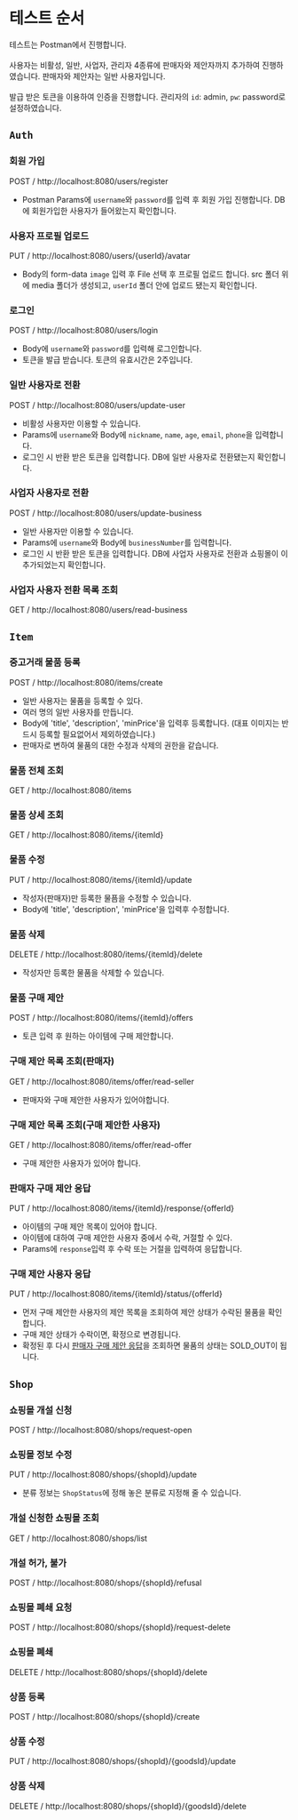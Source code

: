 # 테스트 순서
테스트는 Postman에서 진행합니다.</br></br>
사용자는 비활성, 일반, 사업자, 관리자 4종류에 판매자와 제안자까지 추가하여 진행하였습니다.
판매자와 제안자는 일반 사용자입니다.</br></br>
발급 받은 토큰을 이용하여 인증을 진행합니다.
관리자의 `id`: admin, `pw`: password로 설정하였습니다.

## `Auth`
### 회원 가입
POST / http://localhost:8080/users/register
- Postman Params에 `username`와 `password`를 입력 후 회원 가입 진행합니다. DB에 회원가입한 사용자가 들어왔는지 확인합니다.

### 사용자 프로필 업로드
PUT / http://localhost:8080/users/{userId}/avatar
- Body의 form-data `image` 입력 후 File 선택 후 프로필 업로드 합니다.
  src 폴더 위에 media 폴더가 생성되고, `userId` 폴더 안에 업로드 됐는지 확인합니다.

### 로그인
POST / http://localhost:8080/users/login 
- Body에 `username`와 `password`를 입력해 로그인합니다. 
- 토큰을 발급 받습니다. 토큰의 유효시간은 2주입니다.

### 일반 사용자로 전환
POST / http://localhost:8080/users/update-user 
- 비활성 사용자만 이용할 수 있습니다.
- Params에 `username`와 Body에 `nickname`, `name`, `age`, `email`, `phone`을 입력합니다.
- 로그인 시 반환 받은 토큰을 입력합니다.
  DB에 일반 사용자로 전환됐는지 확인합니다.

### 사업자 사용자로 전환
POST / http://localhost:8080/users/update-business 
- 일반 사용자만 이용할 수 있습니다.
- Params에 `username`와 Body에 `businessNumber`를 입력합니다.
- 로그인 시 반환 받은 토큰을 입력합니다.
  DB에 사업자 사용자로 전환과 쇼핑몰이 이 추가되었는지 확인합니다.

### 사업자 사용자 전환 목록 조회
GET / http://localhost:8080/users/read-business

## `Item`
### 중고거래 물품 등록
POST / http://localhost:8080/items/create
- 일반 사용자는 물품을 등록할 수 있다.
- 여러 명의 일반 사용자를 만듭니다.
- Body에 'title', 'description', 'minPrice'을 입력후 등록합니다. (대표 이미지는 반드시 등록할 필요없어서 제외하였습니다.)
- 판매자로 변하여 물품의 대한 수정과 삭제의 권한을 같습니다.

### 물품 전체 조회
GET / http://localhost:8080/items

### 물품 상세 조회
GET / http://localhost:8080/items/{itemId}

### 물품 수정
PUT /  http://localhost:8080/items/{itemId}/update
- 작성자(판매자)만 등록한 물픔을 수정할 수 있습니다.
- Body에 'title', 'description', 'minPrice'을 입력후 수정합니다.

### 물품 삭제
DELETE / http://localhost:8080/items/{itemId}/delete
- 작성자만 등록한 물품을 삭제할 수 있습니다.

### 물품 구매 제안
POST / http://localhost:8080/items/{itemId}/offers
- 토큰 입력 후 원하는 아이템에 구매 제안합니다. 

### 구매 제안 목록 조회(판매자)
GET / http://localhost:8080/items/offer/read-seller
- 판매자와 구매 제안한 사용자가 있어야합니다.

### 구매 제안 목록 조회(구매 제안한 사용자)
GET / http://localhost:8080/items/offer/read-offer
- 구매 제안한 사용자가 있어야 합니다.

### 판매자 구매 제안 응답
PUT / http://localhost:8080/items/{itemId}/response/{offerId}
- 아이템의 구매 제안 목록이 있어야 합니다.
- 아이템에 대하여 구매 제안한 사용자 중에서 수락, 거절할 수 있다.
- Params에 `response`입력 후 수락 또는 거절을 입력하여 응답합니다.

### 구매 제안 사용자 응답
PUT / http://localhost:8080/items/{itemId}/status/{offerId}
- 먼저 구매 제안한 사용자의 제안 목록을 조회하여 제안 상태가 수락된 물품을 확인합니다.
- 구매 제안 상태가 수락이면, 확정으로 변경됩니다.
- 확정된 후 다시 [판매자 구매 제안 응답](http://localhost:8080/shops/{itemId}/response/{offerId})을 조회하면
물품의 상태는 SOLD_OUT이 됩니다.

## `Shop`
### 쇼핑몰 개설 신청
POST / http://localhost:8080/shops/request-open

### 쇼핑몰 정보 수정
PUT / http://localhost:8080/shops/{shopId}/update
- 분류 정보는 `ShopStatus`에 정해 놓은 분류로 지정해 줄 수 있습니다.

### 개설 신청한 쇼핑몰 조회
GET / http://localhost:8080/shops/list

### 개설 허가, 불가
POST / http://localhost:8080/shops/{shopId}/refusal

### 쇼핑몰 폐쇄 요청
POST / http://localhost:8080/shops/{shopId}/request-delete

### 쇼핑몰 폐쇄
DELETE / http://localhost:8080/shops/{shopId}/delete

### 상품 등록
POST / http://localhost:8080/shops/{shopId}/create

### 상품 수정
PUT / http://localhost:8080/shops/{shopId}/{goodsId}/update

### 상품 삭제
DELETE / http://localhost:8080/shops/{shopId}/{goodsId}/delete
